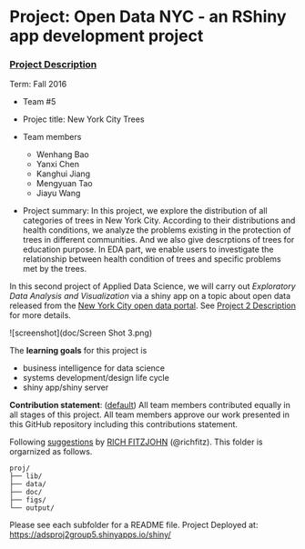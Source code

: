 # Project: Open Data NYC - an RShiny app development project
### [Project Description](doc/project2_desc.md)

Term: Fall 2016

+ Team #5
+ Projec title: New York City Trees
+ Team members
	+ Wenhang Bao
	+ Yanxi Chen
	+ Kanghui Jiang
	+ Mengyuan Tao
	+ Jiayu Wang
	
+ Project summary: In this project, we explore the distribution of all categories of trees in New York City. According to their distributions and health conditions, we analyze the problems existing in the protection of trees in different communities. And we also give descrptions of trees for education purpose. In EDA part, we enable users to investigate the relationship between health condition of trees and specific problems met by the trees.

In this second project of Applied Data Science, we will carry out *Exploratory Data Analysis and Visualization* via a shiny app on a topic about open data released from the [New York City open data portal](https://nycopendata.socrata.com/). See [Project 2 Description](doc/project2_desc.md) for more details.  



![screenshot](doc/Screen Shot 3.png)

The **learning goals** for this project is 
- business intelligence for data science
- systems development/design life cycle
- shiny app/shiny server
	
**Contribution statement**: ([default](doc/a_note_on_contributions.md)) All team members contributed equally in all stages of this project. All team members approve our work presented in this GitHub repository including this contributions statement. 

Following [suggestions](http://nicercode.github.io/blog/2013-04-05-projects/) by [RICH FITZJOHN](http://nicercode.github.io/about/#Team) (@richfitz). This folder is orgarnized as follows.

```
proj/
├── lib/
├── data/
├── doc/
├── figs/
└── output/
```

Please see each subfolder for a README file.
Project Deployed at:
https://adsproj2group5.shinyapps.io/shiny/

